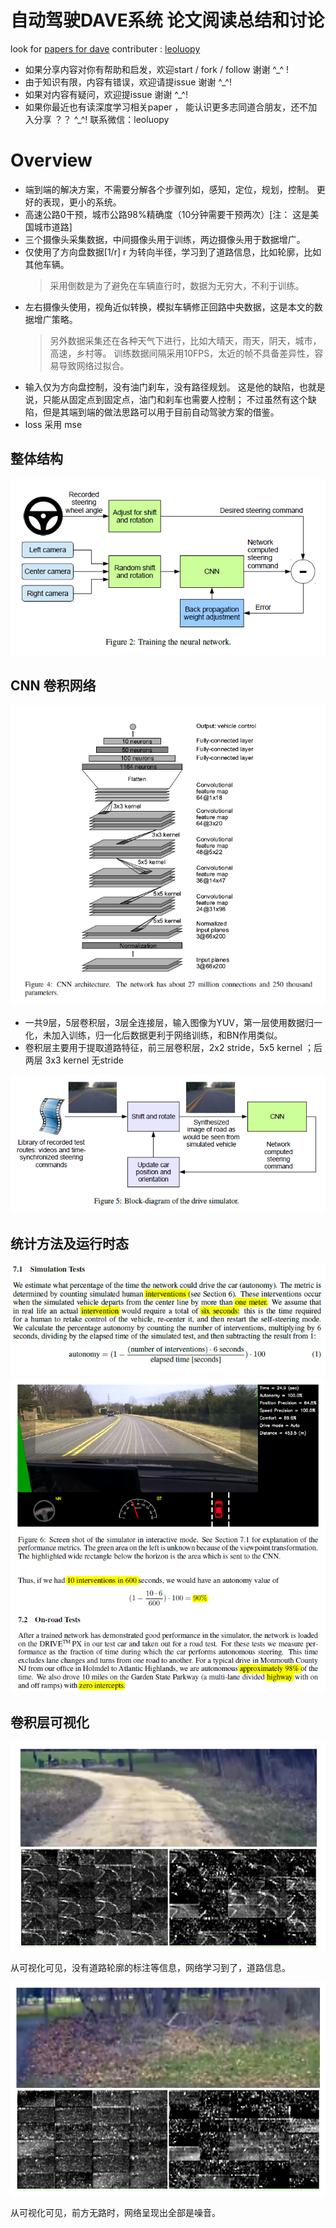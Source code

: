 

# 自动驾驶DAVE系统 论文阅读总结和讨论

look for [papers for dave](./End+to+End+Learning+for+Self-Driving+Cars.pdf)
contributer : [leoluopy](https://github.com/leoluopy)

+ 如果分享内容对你有帮助和启发，欢迎start / fork / follow 谢谢 ^_^ !
+ 由于知识有限，内容有错误，欢迎请提issue 谢谢 ^_^!
+ 如果对内容有疑问，欢迎提issue 谢谢 ^_^!
+ 如果你最近也有读深度学习相关paper ， 能认识更多志同道合朋友，还不加入分享 ？？   ^_^! 联系微信：leoluopy

# Overview
+ 端到端的解决方案，不需要分解各个步骤列如，感知，定位，规划，控制。 更好的表现，更小的系统。
+ 高速公路0干预，城市公路98%精确度（10分钟需要干预两次）[注： 这是美国城市道路]
+ 三个摄像头采集数据，中间摄像头用于训练，两边摄像头用于数据增广。
+ 仅使用了方向盘数据[1/r] r 为转向半径，学习到了道路信息，比如轮廓，比如其他车辆。
    > 采用倒数是为了避免在车辆直行时，数据为无穷大，不利于训练。
+ 左右摄像头使用，视角近似转换，模拟车辆修正回路中央数据，这是本文的数据增广策略。
    > 另外数据采集还在各种天气下进行，比如大晴天，雨天，阴天，城市，高速，乡村等。
    > 训练数据间隔采用10FPS，太近的帧不具备差异性，容易导致网络过拟合。
+ 输入仅为方向盘控制，没有油门刹车，没有路径规划。 这是他的缺陷，也就是说，只能从固定点到固定点，油门和刹车也需要人控制；
不过虽然有这个缺陷，但是其端到端的做法思路可以用于目前自动驾驶方案的借鉴。
+ loss 采用 mse


## 整体结构
![](./overview.PNG)

## CNN 卷积网络
![](./net.PNG)
+ 一共9层，5层卷积层，3层全连接层，输入图像为YUV，第一层使用数据归一化，未加入训练，归一化后数据更利于网络训练，和BN作用类似。
+ 卷积层主要用于提取道路特征，前三层卷积层，2x2 stride，5x5 kernel ；后两层 3x3 kernel 无stride

![](./framework.PNG)


## 统计方法及运行时态
![](./formula.PNG)
![](./test_visualization.PNG)


## 卷积层可视化
![](./unpaved_road.PNG)

从可视化可见，没有道路轮廓的标注等信息，网络学习到了，道路信息。

![](./forest.PNG)

从可视化可见，前方无路时，网络呈现出全部是噪音。


